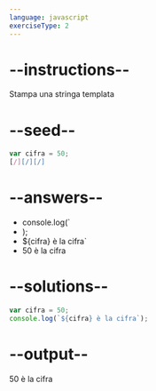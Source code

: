 ```yaml
---
language: javascript
exerciseType: 2
---
```


# --instructions--

Stampa una stringa templata

# --seed--

```javascript
var cifra = 50;
[/][/][/]
```

# --answers--

- console.log(`
- );
- ${cifra} è la cifra`
- 50 è la cifra

# --solutions--

```javascript
var cifra = 50;
console.log(`${cifra} è la cifra`);
```

# --output--

50 è la cifra
